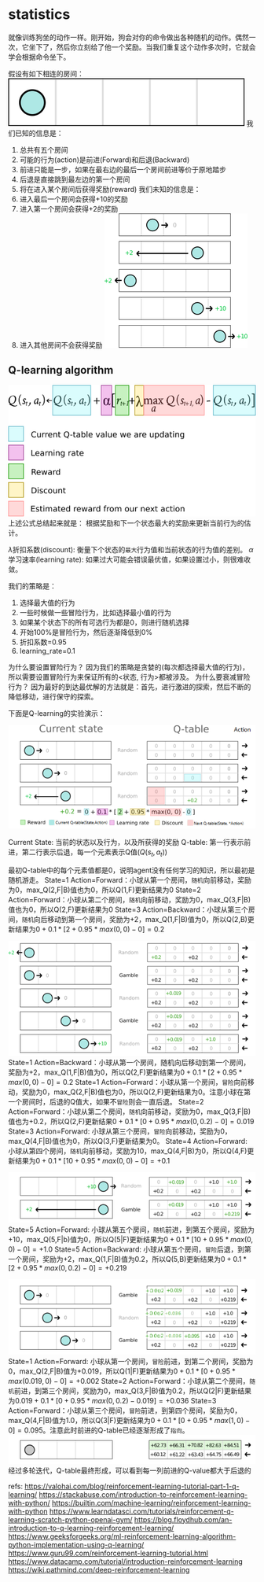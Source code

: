 # statistics

就像训练狗坐的动作一样。刚开始，狗会对你的命令做出各种随机的动作。偶然一次，它坐下了，然后你立刻给了他一个奖励。当我们重复这个动作多次时，它就会学会根据命令坐下。

假设有如下相连的房间：
![](./reinforcementLearning/1.png)
我们已知的信息是：
1. 总共有五个房间
2. 可能的行为(action)是前进(Forward)和后退(Backward)
3. 前进只能是一步，如果在最右边的最后一个房间前进等价于原地踏步
4. 后退是直接跳到最左边的第一个房间
5. 将在进入某个房间后获得奖励(reward)
我们未知的信息是：
1. 进入最后一个房间会获得+10的奖励
2. 进入第一个房间会获得+2的奖励
3. 进入其他房间不会获得奖励
![](./reinforcementLearning/2.png)


## Q-learning algorithm
![](./reinforcementLearning/3.png)
上述公式总结起来就是：
根据奖励和下一个状态最大的奖励来更新当前行为的估计。

$\lambda$折扣系数(discount): 衡量下个状态的`最大`行为值和当前状态的行为值的差别。
$\alpha$学习速率(learning rate): 如果过大可能会错误最优值，如果设置过小，则很难收敛。

我们的策略是：
1. 选择最大值的行为
2. 一些时候做一些冒险行为，比如选择最小值的行为
3. 如果某个状态下的所有可选行为都是0，则进行随机选择
4. 开始100%是冒险行为，然后逐渐降低到0%
5. 折扣系数=0.95
6. learning_rate=0.1

为什么要设置冒险行为？
因为我们的策略是贪婪的(每次都选择最大值的行为)，所以需要设置冒险行为来保证所有的<状态, 行为>都被涉及。
为什么要衰减冒险行为？
因为最好的到达最优解的方法就是：首先，进行激进的探索，然后不断的降低移动，进行保守的探索。


下面是Q-learning的实验演示：

![](./reinforcementLearning/4.png)

Current State: 当前的状态以及行为，以及所获得的奖励
Q-table: 第一行表示前进，第二行表示后退，每一个元素表示Q值($Q(s_t,a_t)$)

最初Q-table中的每个元素值都是0，说明agent没有任何学习的知识，所以最初是随机游走。
State=1 Action=Forward：小球从第一个房间，`随机`向前移动，奖励为0，max_Q(2,F|B)值也为0，所以Q(1,F)更新结果为0
State=2 Action=Forward：小球从第二个房间，`随机`向前移动，奖励为0，max_Q(3,F|B)值也为0，所以Q(2,F)更新结果为0
State=3 Action=Backward：小球从第三个房间，`随机`向后移动到第一个房间，奖励为+2，max_Q(1,F|B)值为0，所以Q(2,B)更新结果为$0+0.1*[2+0.95*max(0,0)-0]=0.2$

![](./reinforcementLearning/5.png)
State=1 Action=Backward：小球从第一个房间，随机向后移动到第一个房间，奖励为+2，max_Q(1,F|B)值为0，所以Q(2,F)更新结果为$0+0.1*[2+0.95*max(0,0)-0]=0.2$
State=1 Action=Forward：小球从第一个房间，`冒险`向前移动，奖励为0，max_Q(2,F|B)值也为0，所以Q(2,F)更新结果为0。注意小球在第一个房间时，后退的Q值大，如果不`冒险`则会一直后退。
State=2 Action=Forward：小球从第二个房间，`随机`向前移动，奖励为0，max_Q(3,F|B)值也为+0.2，所以Q(2,F)更新结果$0+0.1*[0+0.95*max(0,0.2)-0]=0.019$
State=3 Action=Forward: 小球从第三个房间，`冒险`向前移动，奖励为0，max_Q(4,F|B)值也为0，所以Q(3,F)更新结果为0。
State=4 Action=Forward: 小球从第四个房间，`随机`向前移动，奖励为10，max_Q(4,F|B)为0，所以Q(4,F)更新结果为$0+0.1*[10+0.95*max(0,0)-0]=+0.1$

![](./reinforcementLearning/6.png)
State=5 Action=Forward: 小球从第五个房间，`随机`前进，到第五个房间，奖励为+10，max_Q(5,F|b)值为0，所以Q(5|F)更新结果为$0+0.1*[10+0.95*max(0,0)-0]=+1.0$
State=5 Action=Backward: 小球从第五个房间，`冒险`后退，到第一个房间，奖励为+2，max_Q(1,F|B)值为0.2，所以Q(5,B)更新结果为$0+0.1*[2+0.95*max(0,0.2)-0]=+0.219$

![](./reinforcementLearning/7.png)
State=1 Action=Forward: 小球从第一个房间，`冒险`前进，到第二个房间，奖励为0，max_Q(2,F|B)值为+0.019，所以Q(1|F)更新结果为$0+0.1*[0+0.95*max(0.019,0)-0]=+0.002$
State=2 Action=Forward：小球从第二个房间，`随机`前进，到第三个房间，奖励为0，max_Q(3,F|B)值为0.2，所以Q(2|F)更新结果为$0.019+0.1*[0+0.95*max(0,0.2)-0.019]=+0.036$
State=3 Action=Forward：小球从第三个房间，`冒险`前进，到第四个房间，奖励为0，max_Q(4,F|B)值为1.0，所以Q(3|F)更新结果为$0+0.1*[0+0.95*max(1,0)-0]=0.095$。注意此时前进的Q-table已经逐渐形成了`指向`。
![](./reinforcementLearning/8.png)
经过多轮迭代，Q-table最终形成，可以看到每一列前进的Q-value都大于后退的






refs:
https://valohai.com/blog/reinforcement-learning-tutorial-part-1-q-learning/
https://stackabuse.com/introduction-to-reinforcement-learning-with-python/
https://builtin.com/machine-learning/reinforcement-learning-with-python
https://www.learndatasci.com/tutorials/reinforcement-q-learning-scratch-python-openai-gym/
https://blog.floydhub.com/an-introduction-to-q-learning-reinforcement-learning/
https://www.geeksforgeeks.org/ml-reinforcement-learning-algorithm-python-implementation-using-q-learning/
https://www.guru99.com/reinforcement-learning-tutorial.html
https://www.datacamp.com/tutorial/introduction-reinforcement-learning
https://wiki.pathmind.com/deep-reinforcement-learning
